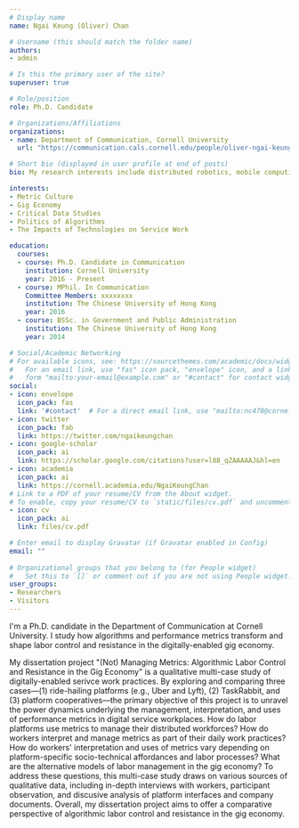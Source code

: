 ```yaml
---
# Display name
name: Ngai Keung (Oliver) Chan

# Username (this should match the folder name)
authors: 
- admin

# Is this the primary user of the site?
superuser: true

# Role/position
role: Ph.D. Candidate

# Organizations/Affiliations
organizations:
- name: Department of Communication, Cornell University
  url: "https://communication.cals.cornell.edu/people/oliver-ngai-keung-chan/"

# Short bio (displayed in user profile at end of posts)
bio: My research interests include distributed robotics, mobile computing and programmable matter.

interests:
- Metric Culture
- Gig Economy
- Critical Data Studies
- Politics of Algorithms
- The Impacts of Technologies on Service Work

education:
  courses:
  - course: Ph.D. Candidate in Communication
    institution: Cornell University
    year: 2016 - Present
  - course: MPhil. In Communication
    Committee Members: xxxxxxxx
    institution: The Chinese University of Hong Kong
    year: 2016
  - course: BSSc. in Government and Public Administration
    institution: The Chinese University of Hong Kong
    year: 2014

# Social/Academic Networking
# For available icons, see: https://sourcethemes.com/academic/docs/widgets/#icons
#   For an email link, use "fas" icon pack, "envelope" icon, and a link in the
#   form "mailto:your-email@example.com" or "#contact" for contact widget.
social:
- icon: envelope
  icon_pack: fas
  link: '#contact'  # For a direct email link, use "mailto:nc478@cornell.edu".
- icon: twitter
  icon_pack: fab
  link: https://twitter.com/ngaikeungchan
- icon: google-scholar
  icon_pack: ai
  link: https://scholar.google.com/citations?user=l88_qZAAAAAJ&hl=en
- icon: academia
  icon_pack: ai
  link: https://cornell.academia.edu/NgaiKeungChan
# Link to a PDF of your resume/CV from the About widget.
# To enable, copy your resume/CV to `static/files/cv.pdf` and uncomment the lines below.  
- icon: cv
  icon_pack: ai
  link: files/cv.pdf

# Enter email to display Gravatar (if Gravatar enabled in Config)
email: ""
  
# Organizational groups that you belong to (for People widget)
#   Set this to `[]` or comment out if you are not using People widget.  
user_groups:
- Researchers
- Visitors
---
```


I'm a Ph.D. candidate in the Department of Communication at Cornell University. I study how algorithms and performance metrics transform and shape labor control and resistance in the digitally-enabled gig economy. 

My dissertation project "(Not) Managing Metrics: Algorithmic Labor Control and Resistance in the Gig Economy" is a qualitative multi-case study of digitally-enabled serivce work practices. By exploring and comparing three cases—(1) ride-hailing platforms (e.g., Uber and Lyft), (2) TaskRabbit, and (3) platform cooperatives—the primary objective of this project is to unravel the power dynamics underlying the management, interpretation, and uses of performance metrics in digital service workplaces. How do labor platforms use metrics to manage their distributed workforces? How do workers interpret and manage metrics as part of their daily work practices? How do workers' interpretation and uses of metrics vary depending on platform-specific socio-technical affordances and labor processes? What are the alternative models of labor management in the gig economy? To address these questions, this multi-case study draws on various sources of qualitative data, including in-depth interviews with workers, participant observation, and discusive analysis of platform interfaces and company documents. Overall, my dissertation project aims to offer a comparative perspective of algorithmic labor control and resistance in the gig economy. 

